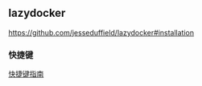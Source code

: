 ## lazydocker

https://github.com/jesseduffield/lazydocker#installation



### 快捷键

[快捷键指南](https://github.com/jesseduffield/lazydocker/blob/master/docs/keybindings/Keybindings_en.md)


